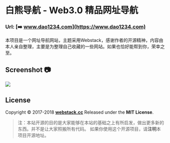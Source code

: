白熊导航 - Web3.0 精品网址导航
===
### Url: [➡️ www.dao1234.com](https://www.dao1234.com)

本项目是一个网址导航网站，主题采用Webstack，感谢作者的开源精神，内容由本人亲自整理，主要是为整理自己收藏的一些网站。如果也恰好能帮到你，荣幸之至。

Screenshot 📷
---
![](http://www.webstack.cc/assets/images/webstack_banner_cn.png)

## License

Copyright © 2017-2018 **[webstack.cc](https://webstack.cc)** Released under the **MIT License**.

> 注：本站开源的目的是大家能够在本站的基础之上有所启发，做出更多新的东西。并不是让大家照搬所有代码。
> 如果你使用这个开源项目，请**注明**本项目开源地址。

